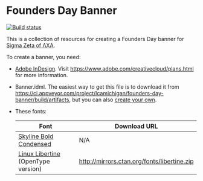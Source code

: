 # Founders Day Banner

[![Build status](https://ci.appveyor.com/api/projects/status/cnaaydemq3k3e1br?svg=true)](https://ci.appveyor.com/project/lcamichigan/founders-day-banner)

This is a collection of resources for creating a Founders Day banner for
[Sigma Zeta of ΛΧΑ](https://lcamichigan.com).

To create a banner, you need:

* [Adobe InDesign](https://www.adobe.com/products/indesign.html). Visit
  https://www.adobe.com/creativecloud/plans.html for more information.

* Banner.idml. The easiest way to get this file is to download it from
  https://ci.appveyor.com/project/lcamichigan/founders-day-banner/build/artifacts,
  but you can also [create your own](https://github.com/lcamichigan/make-idml).

* These fonts:

  | Font                                                                                                    | Download URL                                |
  |---------------------------------------------------------------------------------------------------------|---------------------------------------------|
  | [Skyline Bold Condensed](https://store.typenetwork.com/foundry/fontbureau/fonts/skyline/bold-condensed) | N/A                                         |
  | [Linux Libertine](http://libertine-fonts.org) (OpenType version)                                        | http://mirrors.ctan.org/fonts/libertine.zip |
